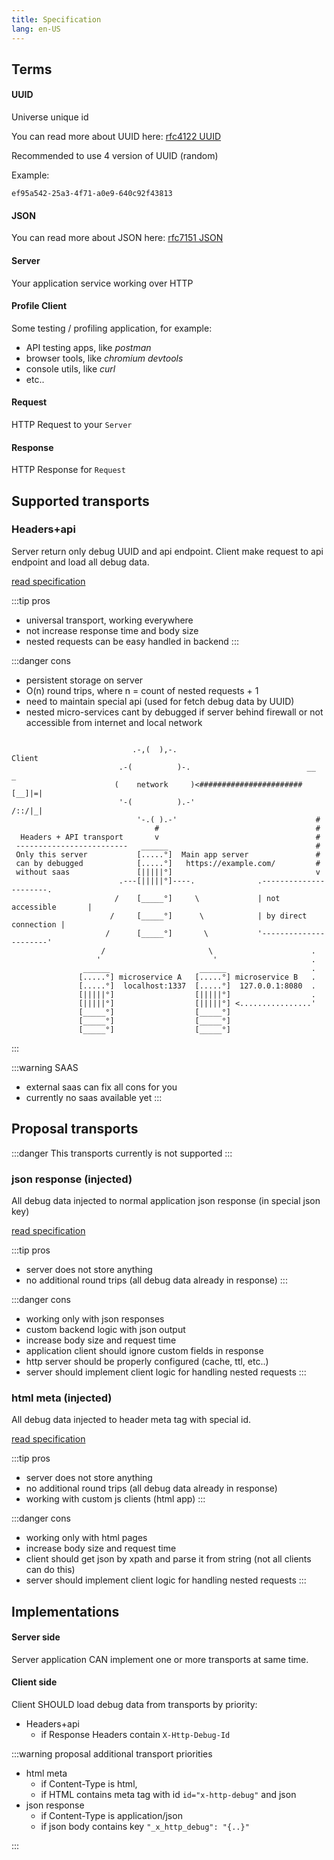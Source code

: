 ```yaml
---
title: Specification
lang: en-US
---
```


## Terms

#### UUID
Universe unique id

You can read more about UUID here:
[rfc4122 UUID](https://tools.ietf.org/html/rfc4122)

Recommended to use 4 version of UUID (random)

Example:
```
ef95a542-25a3-4f71-a0e9-640c92f43813
```

#### JSON

You can read more about JSON here:
[rfc7151 JSON](https://tools.ietf.org/html/rfc7159)

#### Server
Your application service working over HTTP

#### Profile Client
Some testing / profiling application, for example:
- API testing apps, like *postman*
- browser tools, like *chromium devtools*
- console utils, like *curl*
- etc..

#### Request
HTTP Request to your `Server`

#### Response
HTTP Response for `Request`


## Supported transports

### Headers+api

Server return only debug UUID and api endpoint.
Client make request to api endpoint and load all debug data.

[read specification](transport/headers-request)

:::tip pros
+ universal transport, working everywhere
+ not increase response time and body size
+ nested requests can be easy handled in backend
:::

:::danger cons
- persistent storage on server
- O(n) round trips, where n = count of nested requests + 1
- need to maintain special api (used for fetch debug data by UUID)
- nested micro-services cant by debugged if server behind firewall or not accessible from internet and local network

```

                           .-,(  ),-.                            Client
                        .-(          )-.                          __  _ 
                       (    network     )<#######################[__]|=|
                        '-(          ).-'                        /::/|_|
                            '-.( ).-'                               #
                                #                                   #
  Headers + API transport       v                                   #
 -------------------------   ______                                 #
 Only this server           [.....°]  Main app server               #
 can by debugged            [.....°]   https://example.com/         #
 without saas               [|||||°]                                v
                        .---[|||||°]----.              .----------------------.
                       /    [_____°]     \             | not accessible       |
                      /     [_____°]      \            | by direct connection |
                     /      [_____°]       \           '----------------------'
                    /                       \                      .
                   '                         '                     .
                ______                    ______                   .
               [.....°] microservice A   [.....°] microservice B   .
               [.....°]  localhost:1337  [.....°]  127.0.0.1:8080  .
               [|||||°]                  [|||||°]                  .
               [|||||°]                  [|||||°] <................'
               [_____°]                  [_____°]
               [_____°]                  [_____°]
               [_____°]                  [_____°]

```
:::

:::warning SAAS
- external saas can fix all cons for you
- currently no saas available yet
:::

## Proposal transports

:::danger
This transports currently is not supported
:::

### json response (injected)

All debug data injected to normal application json response (in special
json key)

[read specification](transport/json-response)

:::tip pros
+ server does not store anything
+ no additional round trips (all debug data already in response)
:::

:::danger cons
- working only with json responses
- custom backend logic with json output
- increase body size and request time
- application client should ignore custom fields in response
- http server should be properly configured (cache, ttl, etc..)
- server should implement client logic for handling nested requests
:::


### html meta (injected)

All debug data injected to header meta tag with special id.

[read specification](transport/html-meta)

:::tip pros
+ server does not store anything
+ no additional round trips (all debug data already in response)
+ working with custom js clients (html app)
:::

:::danger cons
- working only with html pages
- increase body size and request time
- client should get json by xpath and parse it from string (not all clients can do this)
- server should implement client logic for handling nested requests
:::

## Implementations

#### Server side

Server application CAN implement one or more transports at
same time.

#### Client side

Client SHOULD load debug data from transports by priority:
- Headers+api
    - if Response Headers contain `X-Http-Debug-Id`


:::warning proposal additional transport priorities

- html meta
    - if Content-Type is html, 
    - if HTML contains meta tag with id `id="x-http-debug"` and json
- json response
    - if Content-Type is application/json
    - if json body contains key `"_x_http_debug": "{..}"`

:::